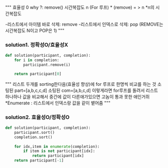 """
효율성 0 why ?:  remove() 시간복잡도 n 
(For 루프) * (remove) = > n *n의 시간복잡도  

-리스트에서 아이템 바로 삭제: remove
-리스트에서 인덱스로 삭제: pop 
(REMOVE는 시간복잡도 N이고 POP은 1)
"""

<h3>solution1. 정확성O/효율성X</h3>

```python
def solution(participant, completion):
    for i in completion:
        participant.remove(i)

    return participant[0]
```

"""
리스트 두개를 sorting한다음(효율성 향상)에 for 루프로 한명씩 비교를 하는 것
소팅된 part=[a,b,c,c,d]
소팅된 com=[a,b,c,d] 
이렇게라면 for루프를 돌려서 리스트 하나하나 값을 비교해서 중간에 값이 다른애가있으면 
고놈이 통과 못한 애인거쥐
*Enumerate : 리스트에서 인덱스랑 값을 같이 뱉어줌 
"""


<h3>solution2. 효율성O/정확성O</h3>

```python
def solution(participant, completion):
    participant.sort()
    completion.sort()
    
    for idx,item in enumerate(completion):
        if item is not participant[idx]:
            return participant[idx]
    return participant[-1]
```
